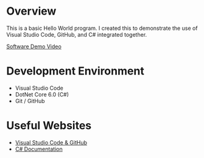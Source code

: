 # Overview

This is a basic Hello World program. I created this to demonstrate the use of Visual Studio Code, GitHub, and C# integrated together.

[Software Demo Video](https://youtu.be/ob_PLQmUvlM)

# Development Environment

* Visual Studio Code
* DotNet Core 6.0 (C#)
* Git / GitHub

# Useful Websites

* [Visual Studio Code & GitHub](https://code.visualstudio.com/Docs/editor/versioncontrol)
* [C# Documentation](https://learn.microsoft.com/en-us/dotnet/csharp/)

